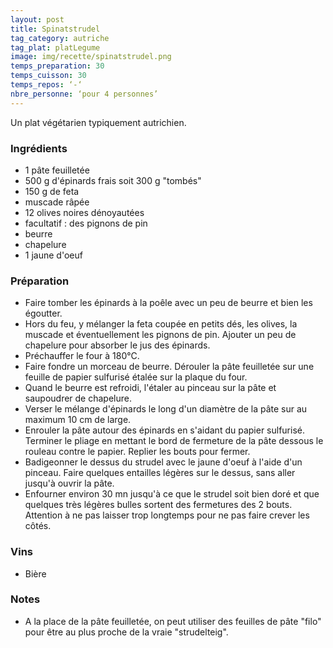 ```yaml
---
layout: post
title: Spinatstrudel
tag_category: autriche
tag_plat: platLegume
image: img/recette/spinatstrudel.png
temps_preparation: 30
temps_cuisson: 30
temps_repos: ‘-‘
nbre_personne: ‘pour 4 personnes’
---
```

Un plat végétarien typiquement autrichien.

### Ingrédients
* 1 pâte feuilletée
* 500 g d'épinards frais soit 300 g "tombés"
* 150 g de feta
* muscade râpée
* 12 olives noires dénoyautées
* facultatif : des pignons de pin
* beurre
* chapelure
* 1 jaune d'oeuf

### Préparation
* Faire tomber les épinards à la poêle avec un peu de beurre et bien les égoutter.
* Hors du feu, y mélanger la feta coupée en petits dés, les olives, la muscade et éventuellement les pignons de pin. Ajouter un peu de chapelure pour absorber le jus des épinards.
* Préchauffer le four à 180°C.
* Faire fondre un morceau de beurre. Dérouler la pâte feuilletée sur une feuille de papier sulfurisé étalée sur la plaque du four.
* Quand le beurre est refroidi, l'étaler au pinceau sur la pâte et saupoudrer de chapelure.
* Verser le mélange d'épinards le long d'un diamètre de la pâte sur au maximum 10 cm de large.
* Enrouler la pâte autour des épinards en s'aidant du papier sulfurisé. Terminer le pliage en mettant le bord de fermeture de la pâte dessous le rouleau contre le papier. Replier les bouts pour fermer.
* Badigeonner le dessus du strudel avec le jaune d'oeuf à l'aide d'un pinceau. Faire quelques entailles légères sur le dessus, sans aller jusqu'à ouvrir la pâte.
* Enfourner environ 30 mn jusqu'à ce que le strudel soit bien doré et que quelques très légères bulles sortent des fermetures des 2 bouts. Attention à ne pas laisser trop longtemps pour ne pas faire crever les côtés.

### Vins
* Bière

### Notes
* A la place de la pâte feuilletée, on peut utiliser des feuilles de pâte "filo" pour être au plus proche de la vraie "strudelteig".
